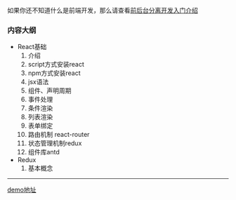 如果你还不知道什么是前端开发，那么请查看[前后台分离开发入门介绍](prepare.md)

### 内容大纲

- React基础
  1. 介绍
  2. script方式安装react
  3. npm方式安装react
  4. jsx语法
  5. 组件、声明周期
  6. 事件处理
  7. 条件渲染
  8. 列表渲染
  9. 表单绑定
  10. 路由机制 react-router
  11. 状态管理机制redux
  12. 组件库antd
- Redux
  1. 基本概念

---

[demo地址](https://github.com/pluslicy/react_demos.git)

